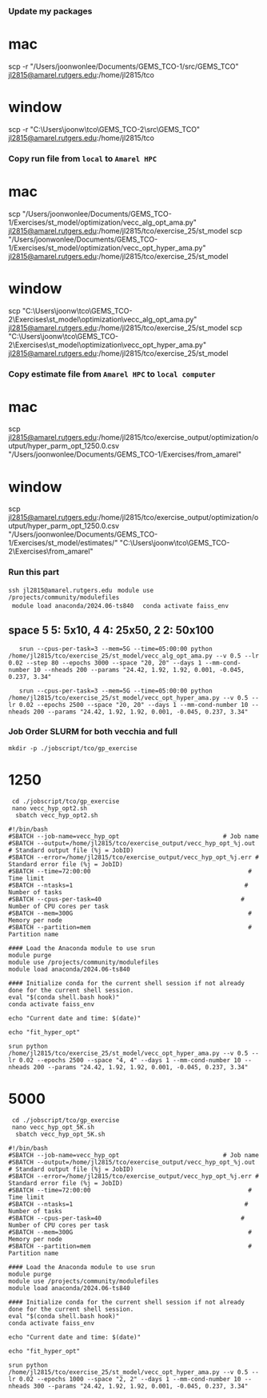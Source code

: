### Update my packages
# mac
scp -r "/Users/joonwonlee/Documents/GEMS_TCO-1/src/GEMS_TCO" jl2815@amarel.rutgers.edu:/home/jl2815/tco

# window
scp -r "C:\Users\joonw\tco\GEMS_TCO-2\src\GEMS_TCO" jl2815@amarel.rutgers.edu:/home/jl2815/tco 

### Copy run file from ```local``` to ```Amarel HPC```
# mac
scp "/Users/joonwonlee/Documents/GEMS_TCO-1/Exercises/st_model/optimization/vecc_alg_opt_ama.py" jl2815@amarel.rutgers.edu:/home/jl2815/tco/exercise_25/st_model
scp "/Users/joonwonlee/Documents/GEMS_TCO-1/Exercises/st_model/optimization/vecc_opt_hyper_ama.py" jl2815@amarel.rutgers.edu:/home/jl2815/tco/exercise_25/st_model

# window

scp "C:\Users\joonw\tco\GEMS_TCO-2\Exercises\st_model\optimization\vecc_alg_opt_ama.py" jl2815@amarel.rutgers.edu:/home/jl2815/tco/exercise_25/st_model 
scp "C:\Users\joonw\tco\GEMS_TCO-2\Exercises\st_model\optimization\vecc_opt_hyper_ama.py" jl2815@amarel.rutgers.edu:/home/jl2815/tco/exercise_25/st_model


### Copy estimate file from ```Amarel HPC``` to ```local computer```

# mac
scp jl2815@amarel.rutgers.edu:/home/jl2815/tco/exercise_output/optimization/output/hyper_parm_opt_1250.0.csv "/Users/joonwonlee/Documents/GEMS_TCO-1/Exercises/from_amarel"


# window
scp jl2815@amarel.rutgers.edu:/home/jl2815/tco/exercise_output/optimization/output/hyper_parm_opt_1250.0.csv "/Users/joonwonlee/Documents/GEMS_TCO-1/Exercises/st_model/estimates/"  "C:\\Users\\joonw\\tco\\GEMS_TCO-2\\Exercises\\from_amarel"


### Run this part
```ssh jl2815@amarel.rutgers.edu```
```  module use /projects/community/modulefiles  ```           
```  module load anaconda/2024.06-ts840  ``` 
```  conda activate faiss_env   ```


## space 5 5: 5x10, 4 4: 25x50, 2 2: 50x100


```    srun --cpus-per-task=3 --mem=5G --time=05:00:00 python /home/jl2815/tco/exercise_25/st_model/vecc_alg_opt_ama.py --v 0.5 --lr 0.02 --step 80 --epochs 3000 --space "20, 20" --days 1 --mm-cond-number 10 --nheads 200 --params "24.42, 1.92, 1.92, 0.001, -0.045, 0.237, 3.34"    ```

```    srun --cpus-per-task=3 --mem=5G --time=05:00:00 python /home/jl2815/tco/exercise_25/st_model/vecc_opt_hyper_ama.py --v 0.5 --lr 0.02 --epochs 2500 --space "20, 20" --days 1 --mm-cond-number 10 --nheads 200 --params "24.42, 1.92, 1.92, 0.001, -0.045, 0.237, 3.34" ```


### Job Order SLURM for both vecchia and full
```mkdir -p ./jobscript/tco/gp_exercise```     

# 1250

```  cd ./jobscript/tco/gp_exercise  ```  
```  nano vecc_hyp_opt2.sh  ```        
 ```   sbatch vecc_hyp_opt2.sh   ```

``` 
#!/bin/bash
#SBATCH --job-name=vecc_hyp_opt                             # Job name
#SBATCH --output=/home/jl2815/tco/exercise_output/vecc_hyp_opt_%j.out     # Standard output file (%j = JobID)
#SBATCH --error=/home/jl2815/tco/exercise_output/vecc_hyp_opt_%j.err # Standard error file (%j = JobID)
#SBATCH --time=72:00:00                                            # Time limit
#SBATCH --ntasks=1                                                # Number of tasks
#SBATCH --cpus-per-task=40                                       # Number of CPU cores per task
#SBATCH --mem=300G                                                 # Memory per node
#SBATCH --partition=mem                                            # Partition name

#### Load the Anaconda module to use srun 
module purge                                              
module use /projects/community/modulefiles                 
module load anaconda/2024.06-ts840 

#### Initialize conda for the current shell session if not already done for the current shell session.
eval "$(conda shell.bash hook)"
conda activate faiss_env

echo "Current date and time: $(date)"

echo "fit_hyper_opt"

srun python /home/jl2815/tco/exercise_25/st_model/vecc_opt_hyper_ama.py --v 0.5 --lr 0.02 --epochs 2500 --space "4, 4" --days 1 --mm-cond-number 10 --nheads 200 --params "24.42, 1.92, 1.92, 0.001, -0.045, 0.237, 3.34" 

```

# 5000

```  cd ./jobscript/tco/gp_exercise  ```  
```  nano vecc_hyp_opt_5K.sh  ```        
 ```   sbatch vecc_hyp_opt_5K.sh   ```

``` 
#!/bin/bash
#SBATCH --job-name=vecc_hyp_opt                             # Job name
#SBATCH --output=/home/jl2815/tco/exercise_output/vecc_hyp_opt_%j.out     # Standard output file (%j = JobID)
#SBATCH --error=/home/jl2815/tco/exercise_output/vecc_hyp_opt_%j.err # Standard error file (%j = JobID)
#SBATCH --time=72:00:00                                            # Time limit
#SBATCH --ntasks=1                                                # Number of tasks
#SBATCH --cpus-per-task=40                                       # Number of CPU cores per task
#SBATCH --mem=300G                                                 # Memory per node
#SBATCH --partition=mem                                            # Partition name

#### Load the Anaconda module to use srun 
module purge                                              
module use /projects/community/modulefiles                 
module load anaconda/2024.06-ts840 

#### Initialize conda for the current shell session if not already done for the current shell session.
eval "$(conda shell.bash hook)"
conda activate faiss_env

echo "Current date and time: $(date)"

echo "fit_hyper_opt"

srun python /home/jl2815/tco/exercise_25/st_model/vecc_opt_hyper_ama.py --v 0.5 --lr 0.02 --epochs 1000 --space "2, 2" --days 1 --mm-cond-number 10 --nheads 300 --params "24.42, 1.92, 1.92, 0.001, -0.045, 0.237, 3.34" 

```






